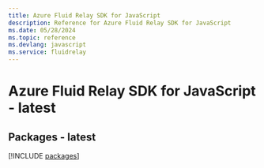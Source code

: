 ```yaml
---
title: Azure Fluid Relay SDK for JavaScript
description: Reference for Azure Fluid Relay SDK for JavaScript
ms.date: 05/28/2024
ms.topic: reference
ms.devlang: javascript
ms.service: fluidrelay
---
```

# Azure Fluid Relay SDK for JavaScript - latest
## Packages - latest
[!INCLUDE [packages](fluid-relay-index.md)]
